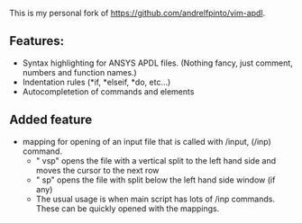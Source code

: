 This is my personal fork of https://github.com/andrelfpinto/vim-apdl. 

## Features:

* Syntax highlighting for ANSYS APDL files. (Nothing fancy, just comment, numbers and function names.)
* Indentation rules (*if, *elseif, *do, etc...)
* Autocompletetion of commands and elements

## Added feature

* mapping for opening of an input file that is called with /input, (/inp) command.
  * "<localleader> vsp" opens the file with a vertical split to the left hand side and moves the cursor to the next row
  * "<localleader> sp" opens the file with split below the left hand side window (if any)
  * The usual usage is when main script has lots of /inp commands. These can be quickly opened with the mappings.
